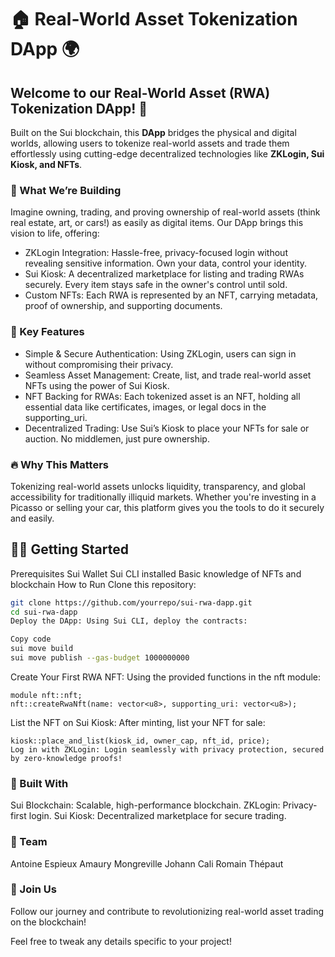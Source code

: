 # 🏠 Real-World Asset Tokenization DApp 🌍

## Welcome to our Real-World Asset (RWA) Tokenization DApp! 🚀
Built on the Sui blockchain, this **DApp** bridges the physical and digital worlds, allowing users to tokenize real-world assets and trade them effortlessly using cutting-edge decentralized technologies like **ZKLogin, Sui Kiosk, and NFTs**.

### 🧠 What We’re Building
Imagine owning, trading, and proving ownership of real-world assets (think real estate, art, or cars!) as easily as digital items. Our DApp brings this vision to life, offering:

- ZKLogin Integration: Hassle-free, privacy-focused login without revealing sensitive information. Own your data, control your identity.
- Sui Kiosk: A decentralized marketplace for listing and trading RWAs securely. Every item stays safe in the owner's control until sold.
- Custom NFTs: Each RWA is represented by an NFT, carrying metadata, proof of ownership, and supporting documents.
### 🎯 Key Features
 - Simple & Secure Authentication: Using ZKLogin, users can sign in without compromising their privacy.
- Seamless Asset Management: Create, list, and trade real-world asset NFTs using the power of Sui Kiosk.
- NFT Backing for RWAs: Each tokenized asset is an NFT, holding all essential data like certificates, images, or legal docs in the supporting_uri.
- Decentralized Trading: Use Sui’s Kiosk to place your NFTs for sale or auction. No middlemen, just pure ownership.
### 🔥 Why This Matters
Tokenizing real-world assets unlocks liquidity, transparency, and global accessibility for traditionally illiquid markets. Whether you're investing in a Picasso or selling your car, this platform gives you the tools to do it securely and easily.

## 👨‍💻 Getting Started
Prerequisites
Sui Wallet
Sui CLI installed
Basic knowledge of NFTs and blockchain
How to Run
Clone this repository:

```bash
git clone https://github.com/yourrepo/sui-rwa-dapp.git
cd sui-rwa-dapp
Deploy the DApp: Using Sui CLI, deploy the contracts:
```

```bash
Copy code
sui move build
sui move publish --gas-budget 1000000000
```

Create Your First RWA NFT: Using the provided functions in the nft module:

```move
module nft::nft;
nft::createRwaNft(name: vector<u8>, supporting_uri: vector<u8>);
```
List the NFT on Sui Kiosk: After minting, list your NFT for sale:

```move
kiosk::place_and_list(kiosk_id, owner_cap, nft_id, price);
Log in with ZKLogin: Login seamlessly with privacy protection, secured by zero-knowledge proofs!
```

###  🎨 Built With
Sui Blockchain: Scalable, high-performance blockchain.
ZKLogin: Privacy-first login.
Sui Kiosk: Decentralized marketplace for secure trading.
### 👥 Team
Antoine Espieux
Amaury Mongreville
Johann Cali
Romain Thépaut
### 🚀 Join Us
Follow our journey and contribute to revolutionizing real-world asset trading on the blockchain!

Feel free to tweak any details specific to your project!






